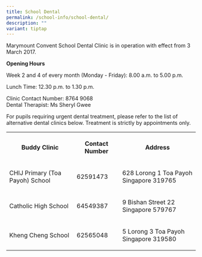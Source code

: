 ```yaml
---
title: School Dental
permalink: /school-info/school-dental/
description: ""
variant: tiptap
---
```

<p>Marymount Convent School Dental Clinic is in operation with effect from
3 March 2017.</p>
<p><strong>Opening Hours</strong>
</p>
<p>Week 2 and 4 of every month (Monday - Friday): 8.00 a.m. to 5.00 p.m.</p>
<p>Lunch Time: 12.30 p.m. to 1.30 p.m.</p>
<p>Clinic Contact Number: 8764 9068
<br>Dental Therapist: Ms Sheryl Gwee</p>
<p>For pupils requiring urgent dental treatment, please refer to the list
of alternative dental clinics below. Treatment is strictly by appointments
only.</p>
<table style="minWidth: 75px">
<colgroup>
<col>
<col>
<col>
</colgroup>
<tbody>
<tr>
<th rowspan="1" colspan="1">
<p>Buddy Clinic</p>
</th>
<th rowspan="1" colspan="1">
<p>Contact Number</p>
</th>
<th rowspan="1" colspan="1">
<p>Address</p>
</th>
</tr>
<tr>
<td rowspan="1" colspan="1">
<p>CHIJ Primary&nbsp;(Toa Payoh) School</p>
</td>
<td rowspan="1" colspan="1">
<p>62591473</p>
</td>
<td rowspan="1" colspan="1">
<p>628 Lorong 1 Toa Payoh Singapore 319765</p>
</td>
</tr>
<tr>
<td rowspan="1" colspan="1">
<p>Catholic High School</p>
</td>
<td rowspan="1" colspan="1">
<p>64549387&nbsp;</p>
</td>
<td rowspan="1" colspan="1">
<p>9 Bishan Street 22 Singapore 579767&nbsp;</p>
</td>
</tr>
<tr>
<td rowspan="1" colspan="1">
<p>Kheng Cheng School</p>
</td>
<td rowspan="1" colspan="1">
<p>62565048&nbsp;</p>
</td>
<td rowspan="1" colspan="1">
<p>5 Lorong 3 Toa Payoh Singapore 319580&nbsp;</p>
</td>
</tr>
</tbody>
</table>
<h4></h4>
<p></p>